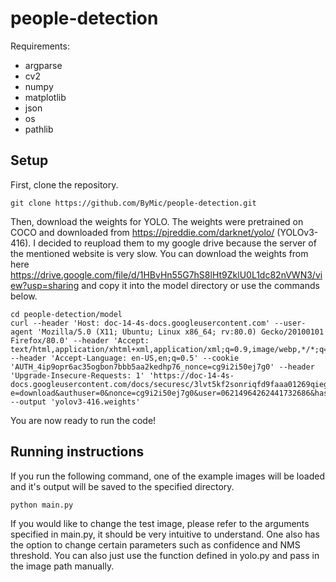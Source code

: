 # people-detection

Requirements:
- argparse
- cv2
- numpy
- matplotlib
- json
- os
- pathlib

## Setup
First, clone the repository.
```
git clone https://github.com/ByMic/people-detection.git
```
Then, download the weights for YOLO. The weights were pretrained on COCO and downloaded from https://pjreddie.com/darknet/yolo/ (YOLOv3-416). I decided to reupload them to my google drive because the server of the mentioned website is very slow. You can download the weights from here https://drive.google.com/file/d/1HBvHn55G7hS8lHt9ZklU0L1dc82nVWN3/view?usp=sharing and copy it into the model directory or use the commands below.
```
cd people-detection/model
curl --header 'Host: doc-14-4s-docs.googleusercontent.com' --user-agent 'Mozilla/5.0 (X11; Ubuntu; Linux x86_64; rv:80.0) Gecko/20100101 Firefox/80.0' --header 'Accept: text/html,application/xhtml+xml,application/xml;q=0.9,image/webp,*/*;q=0.8' --header 'Accept-Language: en-US,en;q=0.5' --cookie 'AUTH_4ip9opr6ac35ogbon7bbb5aa2kedhp76_nonce=cg9i2i50ej7g0' --header 'Upgrade-Insecure-Requests: 1' 'https://doc-14-4s-docs.googleusercontent.com/docs/securesc/3lvt5kf2sonriqfd9faaa01269qieg10/b4ek8onmpspe5ro26aohlnsbaps8q2nm/1601108775000/06214964262441732686/06214964262441732686/1HBvHn55G7hS8lHt9ZklU0L1dc82nVWN3?e=download&authuser=0&nonce=cg9i2i50ej7g0&user=06214964262441732686&hash=f9qvd6619vdbvsqf5prcudga7ebq7umj' --output 'yolov3-416.weights'
```
You are now ready to run the code!

## Running instructions

If you run the following command, one of the example images will be loaded and it's output will be saved to the specified directory.
```
python main.py
```
If you would like to change the test image, please refer to the arguments specified in main.py, it should be very intuitive to understand.
One also has the option to change certain parameters such as confidence and NMS threshold. You can also just use the function defined in yolo.py and pass in the image path manually.
